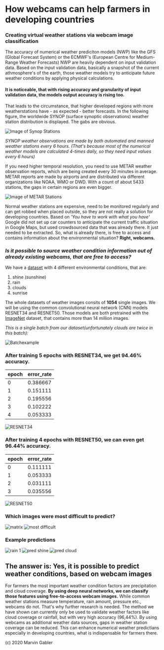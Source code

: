 # How webcams can help farmers in developing countries

### Creating virtual weather stations via webcam image classification

The accuracy of numerical weather prediciton models (NWP) like the GFS (Global Forecast System) or the ECMWF's (European Centre for Medium-Range Weather Forecasts) NWP are heavily dependent on input validation data. Based on the input validation data, basically a snapshot of the current athmosphere's of the earth, those weather models try to anticipate future weather conditions by applying physical calculations. 

#### It is noticeable, that with rising accuracy and granularity of input validation data, the models output accuracy is rising too. 
That leads to the circumstance, that higher developed regions with more weatherstations have - as expected - better forecasts. In the following figure, the worldwide SYNOP (surface synoptic observations) weather station distribution is displayed. The gabs are obvious.


![Image of Synop Stations](./assets/synop_2018.png)

*SYNOP weather observations are made by both automated and manned weather stations every 6 hours. (That's because most of the numerical weather models are calculated 4-times daily, so they need input values every 6 hours)*

If you need higher temporal resolution, you need to use METAR weather observation reports, which are being created every 30 minutes in average. METAR reports are made by airports and are distributed via different organizations like NOAA, WMO or DWD. With a count of about 5433 stations, the gaps in certain regions are even bigger.

![Image of METAR Stations](./assets/metar_2018.png)


Normal weather stations are expensive, need to be monitored regularly and can get robbed when placed outside, so they are not really a solution for developing countries. Based on *'You have to work with what you have'* Google did not set up car counters to anticipate the current traffic situation in Google Maps, but used crowdsourced data that was already there. It just needed to be extracted. So, what is already there, is free to access and contains information about the environmental situation? **Right, webcams.**

### *Is it possible to source weather condition information out of already existing webcams, that are free to access?*

We have a [dataset](https://data.mendeley.com/datasets/4drtyfjtfy/1#:~:text=Multi%2Dclass%20weather%20dataset\(MWD,image%20using%20heterogeneous%20ensemble%20method%E2%80%9D.) with 4 different environmental conditions, that are:
1. shine (sunshine)
2. rain
3. clouds
4. sunrise

The whole datasets of weather images consits of **1054** single images. We will be using the common convolutional neural network (CNN) models RESNET34 and RESNET50. Those models are both pretrained with the [ImageNet](http://www.image-net.org/) dataset, that contains more than 14 million images. 

*This is a single batch from our dataset(unfortunately clouds are twice in this batch):*

![Batchexample](./assets/batch_example.png)

### After training 5 epochs with RESNET34, we get 94.46% accuracy. 

| epoch | error_rate |
|-------|------------|
| 0     | 0.386667   |
| 1     | 0.151111   |
| 2     | 0.195556   |
| 3     | 0.102222   |
| 4     | 0.053333   |

![RESNET34](./assets/resnet34.png)

### After training 4 epochs with RESNET50, we can even get 96.44% accuracy. 

| epoch | error_rate |
|-------|------------|
| 0     | 0.111111   |
| 1     | 0.053333   |
| 2     | 0.031111   |
| 3     | 0.035556   |

![RESNET50](./assets/resnet50.png)


### Which images were most difficult to predict?

![matrix](./assets/resnet_conf_matrix.png)
![most difficult](./assets/most_difficult.png)

### Example predictions

![rain 1](./assets/pred_rain.png)
![pred shine](./assets/pred_shine.png)
![pred cloud](./assets/pred_cloud.png)


## The answer is: Yes, it is possible to predict weather conditions, based on webcam images

For farmers the most important weather condition factors are precipitation and cloud coverage. **By using deep neural networks, we can classify those features using free-to-access webcam images.** While common weather stations measure temperature, rain amount, pressure etc., webcams do not. That's why further research is needed. The method we have shown can currently only be used to validate weather factors like cloud coverage or rainfall, but with very high accuracy (96,44%). By using webcams as additional weather data sources, gaps in weather station coverage can be reduced. This can enhance numerical weather predictians especially in developing countries, what is indispensable for farmers there.

(c) 2020 Marvin Gabler